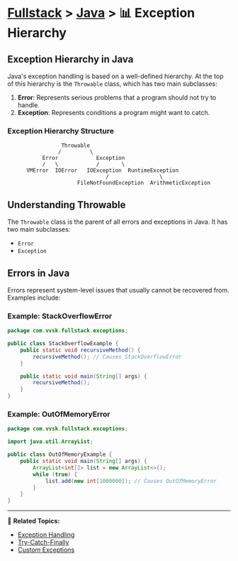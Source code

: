 # [Fullstack](../../) > [Java](../) > 📊 Exception Hierarchy

## Exception Hierarchy in Java
Java's exception handling is based on a well-defined hierarchy. At the top of this hierarchy is the `Throwable` class, which has two main subclasses:

1. **Error**: Represents serious problems that a program should not try to handle.
2. **Exception**: Represents conditions a program might want to catch.

### Exception Hierarchy Structure
```
                 Throwable
                /         \
           Error            Exception
           /   \            /       \
      VMError  IOError   IOException  RuntimeException
                               /                \
                      FileNotFoundException  ArithmeticException
```

## Understanding Throwable
The `Throwable` class is the parent of all errors and exceptions in Java. It has two main subclasses:
- `Error`
- `Exception`

## Errors in Java
Errors represent system-level issues that usually cannot be recovered from. Examples include:

### Example: StackOverflowError
```java
package com.vvsk.fullstack.exceptions;

public class StackOverflowExample {
    public static void recursiveMethod() {
        recursiveMethod(); // Causes StackOverflowError
    }

    public static void main(String[] args) {
        recursiveMethod();
    }
}
```

### Example: OutOfMemoryError
```java
package com.vvsk.fullstack.exceptions;

import java.util.ArrayList;

public class OutOfMemoryExample {
    public static void main(String[] args) {
        ArrayList<int[]> list = new ArrayList<>();
        while (true) {
            list.add(new int[1000000]); // Causes OutOfMemoryError
        }
    }
}
```


---

🔗 **Related Topics:**
- [Exception Handling](../exception-handling/)
- [Try-Catch-Finally](../try-catch-finally/)
- [Custom Exceptions](../custom-exceptions/)
